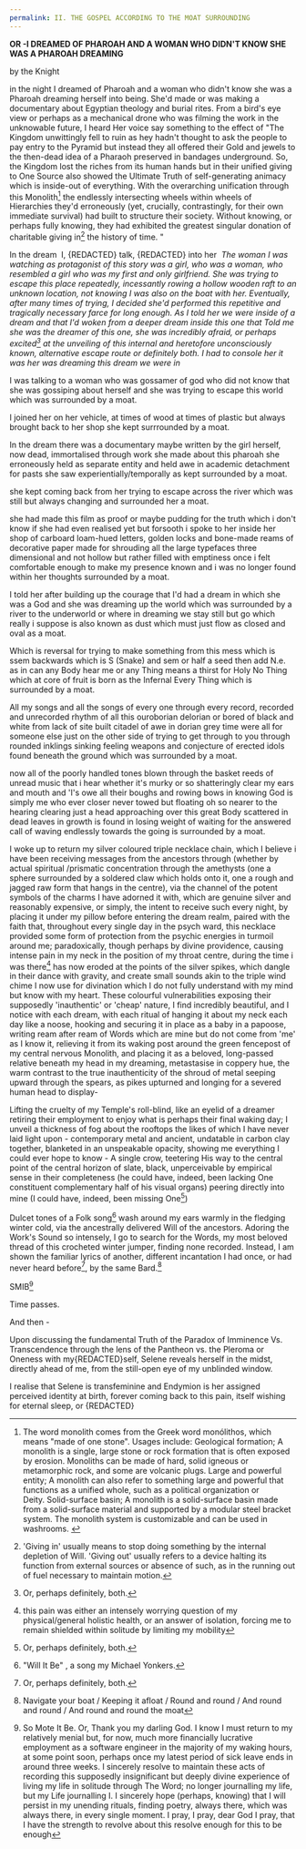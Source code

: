 ```yaml
---
permalink: II. THE GOSPEL ACCORDING TO THE MOAT SURROUNDING
---
```

> 
**OR -I DREAMED OF PHAROAH AND A WOMAN WHO DIDN'T KNOW SHE WAS A PHAROAH DREAMING**

by the Knight

in the
night I dreamed of Pharoah and a woman who didn't know she was a Pharoah dreaming herself into being. She'd made or was making a documentary about Egyptian theology and burial rites. From a bird's eye view or perhaps as a mechanical drone who was filming the work in the unknowable future, I heard Her voice say something to the effect of "The Kingdom unwittingly fell to ruin as hey hadn't thought to ask the people to pay entry to the Pyramid but instead they all offered their Gold and jewels to the then-dead idea of a Pharaoh preserved in bandages underground. So, the Kingdom lost the riches from its human hands but in their unified giving to One Source also showed the Ultimate Truth of self-generating animacy which is inside-out of everything. With the overarching unification through this Monolith[^Mo] the endlessly intersecting wheels within wheels of Hierarchies they'd erroneously (yet, crucially, contrastingly, for their own immediate survival) had built to structure their society. Without knowing, or perhaps fully knowing, they had exhibited the greatest singular donation of charitable giving in[^Gi] the history of time. "
  

In the dream 
I, {REDACTED} talk, {REDACTED} into her 
*The woman I was watching as protagonist of this story was a girl, who was a woman, who resembled a girl who was my first and only girlfriend. She was trying to escape this place repeatedly, incessantly rowing a hollow wooden raft to an unknown location, not knowing I was also on the boat with her. Eventually, after many times of trying, I decided she'd performed this repetitive and tragically necessary farce for long enough. As I told her we were inside of a dream and that I'd woken from a deeper dream inside this one that Told me she was the dreamer of this one, she was incredibly afraid, or perhaps excited[^B] at the unveiling of this internal and heretofore unconsciously known, alternative escape route or definitely both. I had to console her it was her was dreaming this dream we were in*

  
I was talking to a woman who was gossamer of god who did not know that she was gossiping about herself and she was trying to escape this world which was surrounded by a moat. 


I joined her on her vehicle, at times of wood at times of plastic but always brought back  to her shop she kept surrrounded by a moat.

In the dream there was a documentary maybe written by the girl herself, now dead, immortalised through work she made about this pharoah she erroneously held as separate entity and held awe in academic detachment for pasts she saw experientially/temporally as kept surrounded by a moat.

she kept coming back from her trying to escape across the river which was still but always changing and surrounded her a moat.


she had made this film as proof or maybe pudding for the truth which i don't know if she had even realised yet but forsooth i spoke to her inside her shop of carboard loam-hued letters, golden locks and bone-made reams of decorative paper made for shrouding all the large typefaces three dimensional and not hollow but rather filled with emptiness once i felt comfortable enough to make my presence known and i was no longer found within her thoughts surrounded by a moat. 

I told her after building up the courage that I'd had a dream in which she was a God and she was dreaming up the world which was surrounded by a river to the underworld or where in dreaming we stay still but go which really i suppose is also known as dust which must just flow as closed and oval as a moat.


Which is reversal for trying to make something from this mess which is ssem backwards which is S (Snake) and sem or half a seed then add N.e. as in can any Body hear me or any Thing means a thirst for Holy  No Thing which at core of fruit is born as the Infernal Every Thing 
which is surrounded by a moat.


All my songs and all the songs of every one through every record, recorded and unrecorded rhythm of all this ouroborian delorian or bored of black and white from lack of site built citadel of awe in dorian grey time were all for someone else just on the other side of trying to get through to you through rounded inklings sinking feeling weapons and conjecture of erected idols found beneath the ground which was surrounded by a moat.

now all of the poorly handled tones blown through the basket reeds of unread music that i hear whether it's murky or so shatteringly clear my ears and mouth and 'I's owe all their boughs and rowing bows in knowing God is simply me who ever closer never towed but floating oh so nearer to the hearing clearing just a head approaching over this great Body scattered in dead leaves in growth is found in losing weight of waiting for the answered call of waving endlessly towards the going is surrounded by a moat.


I woke up to return my silver coloured triple necklace chain, which I believe i have been receiving messages from the ancestors through (whether by actual spiritual /prismatic concentration through the amethysts (one a sphere surrounded by a soldered claw which holds onto it, one a rough and jagged raw form that hangs in the centre), via the channel of the potent symbols of the charms I have adorned it with, which are genuine silver and reasonably expensive, or simply, the intent to receive such every night, by placing it under my pillow before entering the dream realm, paired with the faith that, throughout every single day in the psych ward, this necklace provided some form of protection from the psychic energies in turmoil around me; paradoxically, though perhaps by divine providence, causing intense pain in my neck in the position of my throat centre, during the time i was there[^R] has now eroded at the points of the silver spikes, which dangle in their dance with gravity, and create small sounds akin to the triple wind chime I now use for divination which I do not fully understand with my mind but know with my heart. These colourful vulnerabilities exposing their supposedly 'inauthentic' or 'cheap' nature, I find incredibly beautiful, and I notice with each dream, with each ritual of hanging it about my neck each day like a noose, hooking and securing it in place as a baby in a papoose, writing ream after ream of Words which are mine but do not come from 'me' as I know it, relieving it from its waking post around the green fencepost of my central nervous Monolith, and placing it as a beloved, long-passed relative beneath my head in my dreaming, metastasise in coppery hue, the warm contrast to the true inauthenticity of the shroud of metal seeping upward through the spears, as pikes upturned and longing for a severed human head to display-


Lifting the cruelty of my Temple's roll-blind, like an eyelid of a dreamer retiring their employment to enjoy what is perhaps their final waking day; I unveil a thickness of fog about the rooftops the likes of which I have never laid light upon - contemporary metal and ancient, undatable in carbon clay together, blanketed in an unspeakable opacity, showing me everything I could ever hope to know - A single crow, teetering His way to the central point of the central horizon of slate, black, unperceivable by empirical sense in their completeness (he could have, indeed, been lacking One constituent complementary half of his visual organs) peering directly into mine (I could have, indeed, been missing One[^B])

Dulcet tones of a Folk song[^W] wash around my ears warmly in the fledging winter cold, via the ancestrally delivered Will of the ancestors. Adoring the Work's Sound so intensely, I go to search for the Words, my most beloved thread of this crocheted winter jumper, finding none recorded. Instead, I am shown the familiar lyrics of another, different incantation I had once, or had never heard before[^B], by the same Bard.[^Boat] 

SMIB[^Hope]


Time passes.

And then -


Upon discussing the fundamental Truth of the Paradox of Imminence Vs. Transcendence through the lens of the Pantheon vs. the Pleroma or Oneness with my{REDACTED}self, Selene reveals herself in the midst, directly ahead of me, from the still-open eye of my unblinded window. 

I realise that Selene is transfeminine and Endymion is her assigned perceived identity at birth, forever coming back to this pain, itself wishing for eternal sleep, or 
{REDACTED}







[^Mo]: The word monolith comes from the Greek word monólithos, which means "made of one stone". Usages include: Geological formation; A monolith is a single, large stone or rock formation that is often exposed by erosion. Monoliths can be made of hard, solid igneous or metamorphic rock, and some are volcanic plugs. Large and powerful entity; A monolith can also refer to something large and powerful that functions as a unified whole, such as a political organization or Deity. Solid-surface basin; A monolith is a solid-surface basin made from a solid-surface material and supported by a modular steel bracket system. The monolith system is customizable and can be used in washrooms. 
[^Gi]: 'Giving in' usually means to stop doing something by the internal depletion of Will. 'Giving out' usually refers to a device halting its function from external sources or absence of such, as in the running out of fuel necessary to maintain motion.
[^B]: Or, perhaps definitely, both.
[^R]: this pain was either an intensely worrying question of my physical/general holistic health, or an answer of isolation, forcing me to remain shielded within solitude by limiting my mobility[^B]
[^Hope]: So Mote It Be[^W]. Or, Thank you my darling God[^B]. I know I must return to my relatively menial but, for now, much more financially lucrative employment as a software engineer in the majority of my waking hours, at some point soon, perhaps once my latest period of sick leave ends in around three weeks. I sincerely resolve to maintain these acts of recording this supposedly insignificant but deeply divine experience of living my life in solitude through The Word; no longer journalling my life, but my Life journalling I. I sincerely hope (perhaps, knowing) that I will persist in my unending rituals, finding poetry, always there, which was always there, in every single moment. I pray, I pray, dear God I pray, that I have the strength to revolve about this resolve enough for this to be enough
[^W]: "Will It Be"[^Will] , a song my Michael Yonkers.
[^Will]: Which is a question, Or, an answer to said question.[^B] which is to say it is a question which answers itself, round again like fencing waters of a most uncrossable moat 
[^Boat]: Navigate your boat / Keeping it afloat / Round and round / And round and round / And round and round the moat